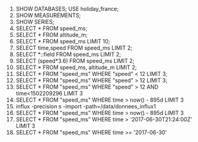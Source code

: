 1. SHOW DATABASES;
   USE holiday_france;
2. SHOW MEASUREMENTS;
3. SHOW SERIES;
4. SELECT * FROM speed_ms;
5. SELECT * FROM altitude_m;
6. SELECT * FROM speed_ms LIMIT 10;
7. SELECT time,speed FROM speed_ms LIMIT 2;
8. SELECT *::field FROM speed_ms LIMIT 2;
9. SELECT (speed*3.6) FROM speed_ms LIMIT 2;
10. SELECT * FROM speed_ms, altitude_m  LIMIT 2;
11. SELECT * FROM "speed_ms" WHERE "speed" < 12 LIMIT 3;
12. SELECT * FROM "speed_ms" WHERE "speed" > 12 LIMIT 3;
13. SELECT * FROM "speed_ms" WHERE "speed" > 12 AND time<1502209296 LIMIT 3
14. SELECT * FROM "speed_ms" WHERE time > now() - 895d LIMIT 3
15. influx -precision s -import -path=/data/donnees_influx1
16. SELECT * FROM "speed_ms" WHERE time > now() - 895d LIMIT 3
17. SELECT * FROM "speed_ms" WHERE time > '2017-06-30T21:24:00Z' LIMIT 3
18. SELECT * FROM "speed_ms" WHERE time >= '2017-06-30'